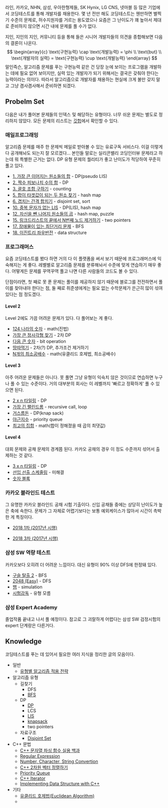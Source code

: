 라인, 카카오, NHN, 삼성, 우아한형제들, SK Hynix, LG CNS, 넷마블 등 많은 기업에서 코딩테스트를 통해 개발자를 채용한다. 몇 년 전만 해도 코딩테스트는 웬만하면 별찍기 수준의 문제로, 허수지원자를 거르는 용도였으나 요즘은 그 난이도가 꽤 높아서 제대로 준비하지 않으면 시간 내에 문제를 풀 수가 없다. 

지인, 지인의 지인, 커뮤니티 등을 통해 들은 시니어 개발자들의 의견을 종합해보면 다음의 결론이 나온다.
$$
\begin{array}{c}
\text{구현능력} \cap \text{개발능력} = \phi \\
\text{but} \\ 
\text{개발자의 실력} = \text{구현능력} \cup \text{개발능력}
\end{array}
$$
말인즉슨, 알고리즘 문제를 푸는 구현능력 같은 건 당장 눈에 보이는 프로그램을 개발하는 데에 필요 없어 보이지만, 실력 있는 개발자가 되기 위해서는 결국은 갖춰야 한다는 능력이라는 의미다. 따라서 알고리즘으로 개발자를 채용하는 현실에 크게 불만 갖지 말고 그냥 겸사겸사해서 준비하면 되겠다.





## Probelm Set

다음은 내가 풀어본 문제들의 인덱스 및 해당하는 유형이다. 너무 쉬운 문제는 별도로 정리하지 않았다. 모든 문제의 리스트는 [깃헙](https://github.com/3jins/algorithm-hustle/)에서 확인할 수 있다.



### 매일프로그래밍

알고리즘 문제를 매주 한 문제씩 메일로 받아볼 수 있는 유료구독 서비스다. 이걸 이렇게 다 공개해놔도 되는지 잘 모르겠다... 본인들 말로는 실리콘밸리 코딩인터뷰 문제라고 하는데 뭐 특별한 근거는 없다. DP 유형 문제의 퀄리티가 좋고 난이도가 적당하여 꾸준히 풀고 있다.

* [1\. 가장 큰 이어지는 원소들의 합](https://enhanced.kr/postviewer/100) - DP(pseudo LIS)
* [2\. 짝수 피보나치 수의 합](https://enhanced.kr/postviewer/121) - DP
* [3\. 괄호 조합 구하기](https://enhanced.kr/postviewer/150) - counting
* [5\. 합이 타겟값이 되는 두 원소 찾기](https://enhanced.kr/postviewer/200) - hash map
* [6\. 겹치는 간격 합치기](https://enhanced.kr/postviewer/280) - disjoint set, sort
* [10\. 중복 문자가 없는 LIS](https://enhanced.kr/postviewer/504) - DP(LIS), hash map
* [12\. 자신을 뺀 나머지 원소들의 곱](https://enhanced.kr/postviewer/529) - hash map, puzzle
* [15\. 링크드리스트의 끝에서 N번째 노드 제거하기](https://enhanced.kr/postviewer/577) - two pointers
* [17\. 장애물이 있는 최단거리 문제](https://enhanced.kr/postviewer/624) - BFS
* [18\. 이진트리 좌우반전](https://enhanced.kr/postviewer/700) - data structure



### 프로그래머스

요즘 코딩테스트를 봤다 하면 거의 다 이 플랫폼을 써서 보기 때문에 프로그래머스에 익숙해지는 게 좋다. 레벨별로 알고리즘 문제를 분류해놔서 수준에 맞게 연습하기 매우 좋다. 어떻게든 문제를 꾸역꾸역 풀고 나면 다른 사람들의 코드도 볼 수 있다. 

단점이라면, 첫 째로 못 푼 문제는 풀이를 제공하지 않기 때문에 블로그를 전전하면서 풀이를 찾아내야 한다는 점, 둘 째로 취준생에게는 필요 없는 수학문제가 은근히 많이 섞여있다는 점 정도겠다.

#### Level 2

Level 2에도 가끔 어려운 문제가 있다. 다 풀어보는 게 좋다.

* [124 나라의 숫자](https://enhanced.kr/postviewer/760) - math(진법)
* [가장 큰 정사각형 찾기](https://enhanced.kr/postviewer/795) - 2차 DP
* [다음 큰 숫자](https://enhanced.kr/postviewer/843) - bit operation
* [땅따먹기](https://enhanced.kr/postviewer/882) - 2차(?) DP, 추가조건 제거하기
* [N개의 최소공배수](https://enhanced.kr/postviewer/961) - math(유클리드 호제법, 최소공배수)

#### Level 3

아주 어려운 문제들은 아니다. 못 풀면 그냥 유형이 익숙치 않은 것이므로 연습하면 누구나 풀 수 있는 수준이다. 거의 대부분의 회사는 이 레벨까지 '빠르고 정확하게' 풀 수 있으면 된다.

* [2 x n 타일링](https://enhanced.kr/postviewer/1019) - DP
* [가장 긴 팰린드롬](https://enhanced.kr/postviewer/1057) - recursive call, loop
* [거스름돈](https://enhanced.kr/postviewer/1135) - DP(knap sack)
* [야근지수](https://enhanced.kr/postviewer/1192) - priority queue
* [최고의 집합](https://enhanced.kr/postviewer/1252) - math(합이 정해졌을 때 곱의 최댓값)

#### Level 4

대회 문제와 공채 문제의 경계쯤 된다. 카카오 공채의 경우 이 정도 수준까지 섞어서 출제하는 것 같다.

* [3 x n 타일링](https://enhanced.kr/postviewer/1266) - DP
* [선입 선출 스케줄링](https://enhanced.kr/postviewer/1357) - 미해결
* [숫자 블록](https://enhanced.kr/postviewer/1418)



### 카카오 블라인드 테스트

그 유명한 카카오 블라인드 공채 시험 기출이다. 신입 공채들 중에는 상당히 난이도가 높은 축에 속한다. 문제가 그 자체로 어렵기보다는 보통 예외케이스가 많아서 시간이 촉박한 게 특징이다.

* [2018 1차 (2017년 시행)](https://enhanced.kr/postviewer/1668)

* [2018 3차 (2017년 시행)](https://enhanced.kr/postviewer/1794)



### 삼성 SW 역량 테스트

카카오보다 오히려 더 어려운 느낌이다. 대신 유형이 90% 이상 DFS에 한정돼 있다.

* [구슬 탈출 2](https://enhanced.kr/postviewer/1845) - BFS
* [2048 (Easy)](https://enhanced.kr/postviewer/1896) - DFS
* [뱀](https://enhanced.kr/postviewer/2082) - simulation
* [시험감독](https://enhanced.kr/postviewer/2137) - 유형 모름



### 삼성 Expert Academy

졸업작품 끝내고 나서 풀 예정이다. 참고로 그 괴랄하게 어렵다는 삼성 SW 검정시험의 expert 단계랑은 다른거다. 





## Knowledge

코딩테스트를 푸는 데 있어서 필요한 여러 지식을 정리한 글의 모음이다.

* 일반
  * [유형별 알고리즘 적용 전략](https://enhanced.kr/postviewer/934)
* 알고리즘 유형
  * 길찾기
    * DFS
    * [BFS](https://enhanced.kr/postviewer/593)
  * DP
    * [DP](https://enhanced.kr/postviewer/91)
    * LCS
    * [LIS](https://enhanced.kr/postviewer/96)
    * [knapsack](https://enhanced.kr/postviewer/1094)
    * two pointers
  * 자료구조
    * [Disjoint Set](https://enhanced.kr/postviewer/282)
* C++ 문법
  * [C++ 문자열 파싱 함수 실용 백과](https://enhanced.kr/postviewer/806)
  * [Regular Expression](https://enhanced.kr/postviewer/2028)
  * [Number, Character, String Convertion](https://enhanced.kr/postviewer/1787)
  * [C++ 2차원 벡터 정렬하기](https://enhanced.kr/postviewer/508)
  * [Priority Queue](https://enhanced.kr/postviewer/1297)
  * [C++ Iterator](https://enhanced.kr/postviewer/515)
  * [Implementing Data Structure with C++](https://enhanced.kr/postviewer/607)
* 기타
  * [유클리드 호제법(Euclidean Algorithm)](https://enhanced.kr/postviewer/1014)
  * 